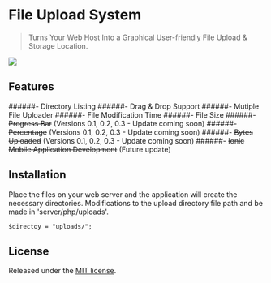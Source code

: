 # File Upload System
> Turns Your Web Host Into a Graphical User-friendly File Upload & Storage Location.

![](https://cloud.githubusercontent.com/assets/24397291/21464330/dda553f6-c971-11e6-86d9-4c5a0cf29f4f.png)

## Features
######- Directory Listing
######- Drag & Drop Support
######- Mutiple File Uploader
######- File Modification Time
######- File Size
######- ~~Progress Bar~~ (Versions 0.1, 0.2, 0.3 - Update coming soon) 
######- ~~Percentage~~ (Versions 0.1, 0.2, 0.3 - Update coming soon) 
######- ~~Bytes Uploaded~~ (Versions 0.1, 0.2, 0.3 - Update coming soon) 
######- ~~Ionic Mobile Application Development~~ (Future update) 


## Installation 
Place the files on your web server and the application will create the necessary directories. Modifications to the upload directory file path and be made in 'server/php/uploads'.

```
$directoy = "uploads/";
```


## License 

Released under the [MIT license](https://opensource.org/licenses/MIT).
